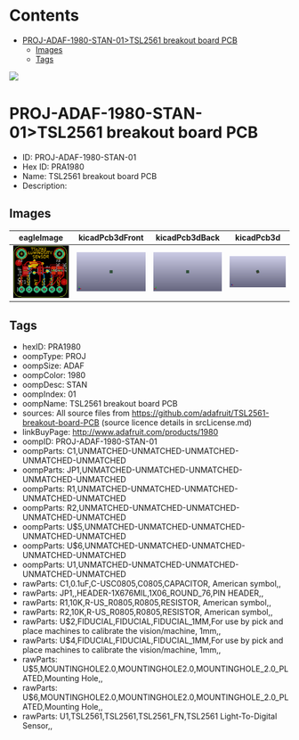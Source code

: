 



Contents
========

* [PROJ-ADAF-1980-STAN-01>TSL2561 breakout board PCB](#proj-adaf-1980-stan-01tsl2561-breakout-board-pcb)
	* [Images](#images)
	* [Tags](#tags)
  
![][im]
# PROJ-ADAF-1980-STAN-01>TSL2561 breakout board PCB

- ID: PROJ-ADAF-1980-STAN-01
- Hex ID: PRA1980
- Name: TSL2561 breakout board PCB
- Description: 

## Images
  
  

|eagleImage|kicadPcb3dFront|kicadPcb3dBack|kicadPcb3d|
| :---: | :---: | :---: | :---: |
|[![eagleImage](eagleImage_140.png)](eagleImage_.png)|[![kicadPcb3dFront](kicadPcb3dFront_140.png)](kicadPcb3dFront_.png)|[![kicadPcb3dBack](kicadPcb3dBack_140.png)](kicadPcb3dBack_.png)|[![kicadPcb3d](kicadPcb3d_140.png)](kicadPcb3d_.png)|

## Tags

- hexID: PRA1980
- oompType: PROJ
- oompSize: ADAF
- oompColor: 1980
- oompDesc: STAN
- oompIndex: 01
- oompName: TSL2561 breakout board PCB
- sources: All source files from https://github.com/adafruit/TSL2561-breakout-board-PCB (source licence details in srcLicense.md)
- linkBuyPage: http://www.adafruit.com/products/1980
- oompID: PROJ-ADAF-1980-STAN-01
- oompParts: C1,UNMATCHED-UNMATCHED-UNMATCHED-UNMATCHED-UNMATCHED
- oompParts: JP1,UNMATCHED-UNMATCHED-UNMATCHED-UNMATCHED-UNMATCHED
- oompParts: R1,UNMATCHED-UNMATCHED-UNMATCHED-UNMATCHED-UNMATCHED
- oompParts: R2,UNMATCHED-UNMATCHED-UNMATCHED-UNMATCHED-UNMATCHED
- oompParts: U$5,UNMATCHED-UNMATCHED-UNMATCHED-UNMATCHED-UNMATCHED
- oompParts: U$6,UNMATCHED-UNMATCHED-UNMATCHED-UNMATCHED-UNMATCHED
- oompParts: U1,UNMATCHED-UNMATCHED-UNMATCHED-UNMATCHED-UNMATCHED
- rawParts: C1,0.1uF,C-USC0805,C0805,CAPACITOR, American symbol,,
- rawParts: JP1,,HEADER-1X676MIL,1X06_ROUND_76,PIN HEADER,,
- rawParts: R1,10K,R-US_R0805,R0805,RESISTOR, American symbol,,
- rawParts: R2,10K,R-US_R0805,R0805,RESISTOR, American symbol,,
- rawParts: U$2,FIDUCIAL,FIDUCIAL,FIDUCIAL_1MM,For use by pick and place machines to calibrate the vision/machine, 1mm,,
- rawParts: U$4,FIDUCIAL,FIDUCIAL,FIDUCIAL_1MM,For use by pick and place machines to calibrate the vision/machine, 1mm,,
- rawParts: U$5,MOUNTINGHOLE2.0,MOUNTINGHOLE2.0,MOUNTINGHOLE_2.0_PLATED,Mounting Hole,,
- rawParts: U$6,MOUNTINGHOLE2.0,MOUNTINGHOLE2.0,MOUNTINGHOLE_2.0_PLATED,Mounting Hole,,
- rawParts: U1,TSL2561,TSL2561,TSL2561_FN,TSL2561 Light-To-Digital Sensor,,



[im]: kicadPcb3d_450.png
